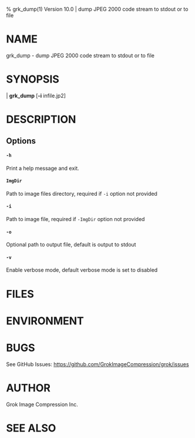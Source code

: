% grk_dump(1) Version 10.0 | dump JPEG 2000 code stream to stdout or to file

NAME
====

grk_dump - dump JPEG 2000 code stream to stdout or to file


SYNOPSIS
========

| **grk_dump** \[**-i** infile.jp2]

DESCRIPTION
===========


Options
-------


#### `-h` 

Print a help message and exit.

#### `ImgDir`

Path to image files directory, required if `-i` option not provided

#### `-i`

Path to image file, required if `-ImgDir` option not provided

#### `-o`

Optional path to output file, default is output to stdout 

#### `-v`

Enable verbose mode, default verbose mode is set to disabled


FILES
=====


ENVIRONMENT
===========

BUGS
====

See GitHub Issues: https://github.com/GrokImageCompression/grok/issues

AUTHOR
======

Grok Image Compression Inc.

SEE ALSO
========


